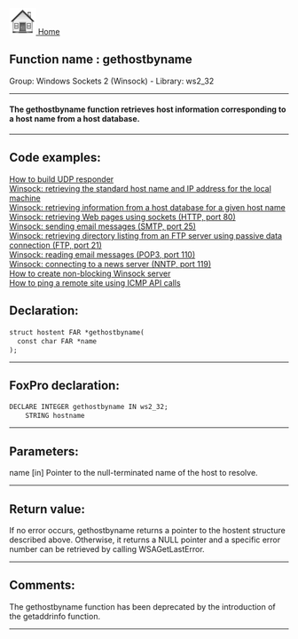 [<img src="../../images/home.png"> Home ](https://github.com/VFPX/Win32API)  

## Function name : gethostbyname
Group: Windows Sockets 2 (Winsock) - Library: ws2_32    
***  


#### The gethostbyname function retrieves host information corresponding to a host name from a host database.
***  


## Code examples:
[How to build UDP responder](../../samples/sample_052.md)  
[Winsock: retrieving the standard host name and IP address for the local machine](../../samples/sample_215.md)  
[Winsock: retrieving information from a host database for a given host name](../../samples/sample_216.md)  
[Winsock: retrieving Web pages using sockets (HTTP, port 80)](../../samples/sample_383.md)  
[Winsock: sending email messages (SMTP, port 25)](../../samples/sample_385.md)  
[Winsock: retrieving directory listing from an FTP server using passive data connection (FTP, port 21)](../../samples/sample_386.md)  
[Winsock: reading email messages (POP3, port 110)](../../samples/sample_388.md)  
[Winsock: connecting to a news server (NNTP, port 119)](../../samples/sample_389.md)  
[How to create non-blocking Winsock server](../../samples/sample_412.md)  
[How to ping a remote site using ICMP API calls](../../samples/sample_486.md)  

## Declaration:
```foxpro  
struct hostent FAR *gethostbyname(
  const char FAR *name
);  
```  
***  


## FoxPro declaration:
```foxpro  
DECLARE INTEGER gethostbyname IN ws2_32;
	STRING hostname  
```  
***  


## Parameters:
name 
[in] Pointer to the null-terminated name of the host to resolve.   
***  


## Return value:
If no error occurs, gethostbyname returns a pointer to the hostent structure described above. Otherwise, it returns a NULL pointer and a specific error number can be retrieved by calling WSAGetLastError.  
***  


## Comments:
The gethostbyname function has been deprecated by the introduction of the getaddrinfo function.  
  
***  

